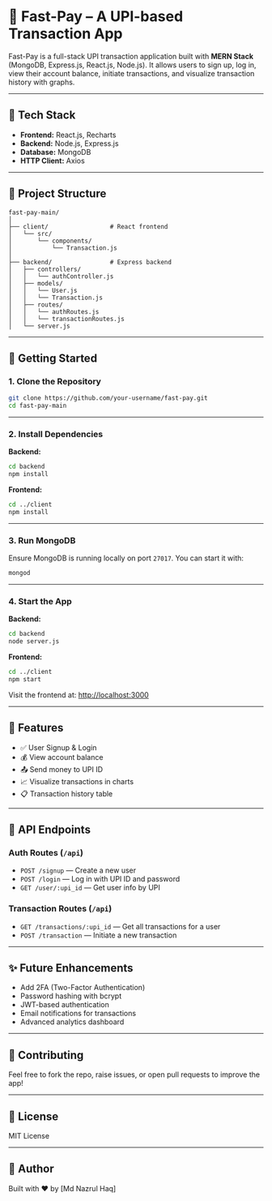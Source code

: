 # 💸 Fast-Pay – A UPI-based Transaction App

Fast-Pay is a full-stack UPI transaction application built with **MERN Stack** (MongoDB, Express.js, React.js, Node.js). It allows users to sign up, log in, view their account balance, initiate transactions, and visualize transaction history with graphs.

---

## 🔧 Tech Stack

- **Frontend:** React.js, Recharts
- **Backend:** Node.js, Express.js
- **Database:** MongoDB
- **HTTP Client:** Axios

---

## 📁 Project Structure

```
fast-pay-main/
│
├── client/                 # React frontend
│   └── src/
│       └── components/
│           └── Transaction.js
│
├── backend/                # Express backend
│   ├── controllers/
│   │   └── authController.js
│   ├── models/
│   │   └── User.js
│   │   └── Transaction.js
│   ├── routes/
│   │   └── authRoutes.js
│   │   └── transactionRoutes.js
│   └── server.js
```

---

## 🚀 Getting Started

### 1. Clone the Repository

```bash
git clone https://github.com/your-username/fast-pay.git
cd fast-pay-main
```

---

### 2. Install Dependencies

**Backend:**
```bash
cd backend
npm install
```

**Frontend:**
```bash
cd ../client
npm install
```

---

### 3. Run MongoDB

Ensure MongoDB is running locally on port `27017`. You can start it with:

```bash
mongod
```

---

### 4. Start the App

**Backend:**
```bash
cd backend
node server.js
```

**Frontend:**
```bash
cd ../client
npm start
```

Visit the frontend at: [http://localhost:3000](http://localhost:3000)

---

## 🔐 Features

- ✅ User Signup & Login
- 💰 View account balance
- 📤 Send money to UPI ID
- 📈 Visualize transactions in charts
- 📋 Transaction history table

---

## 🔧 API Endpoints

### Auth Routes (`/api`)
- `POST /signup` — Create a new user
- `POST /login` — Log in with UPI ID and password
- `GET /user/:upi_id` — Get user info by UPI

### Transaction Routes (`/api`)
- `GET /transactions/:upi_id` — Get all transactions for a user
- `POST /transaction` — Initiate a new transaction

---

## ✨ Future Enhancements

- Add 2FA (Two-Factor Authentication)
- Password hashing with bcrypt
- JWT-based authentication
- Email notifications for transactions
- Advanced analytics dashboard

---

## 🤝 Contributing

Feel free to fork the repo, raise issues, or open pull requests to improve the app!

---

## 📄 License

MIT License

---

## 🙌 Author

Built with ❤️ by [Md Nazrul Haq]
